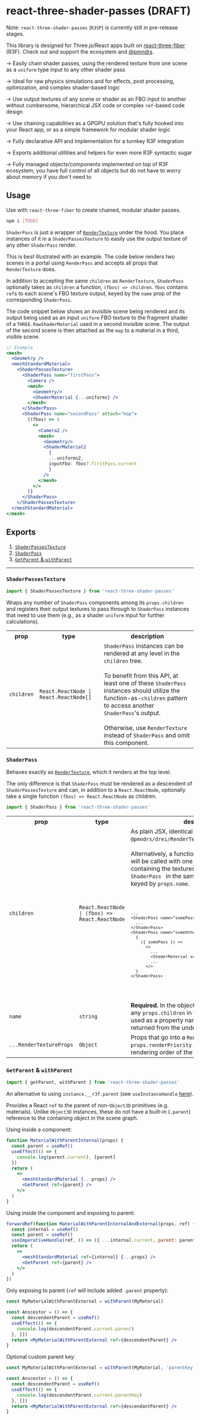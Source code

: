 # react-three-shader-passes (DRAFT)

Note: `react-three-shader-passes` (`R3SP`) is currently still in pre-release stages.

This library is designed for Three.js/React apps built on [react-three-fiber](https://docs.pmnd.rs/react-three-fiber/getting-started/introduction) (R3F). Check out and support the ecosystem and [@pmndrs](https://docs.pmnd.rs).

&rarr; Easily chain shader passes, using the rendered texture from one scene as a `uniform` type input to any other shader pass

&rarr; Ideal for raw physics simulations and for effects, post processing, optimization, and complex shader-based logic

&rarr; Use output textures of any scene or shader as an FBO input to another without cumbersome, hierarchical JSX code or complex `ref`-based code design

&rarr; Use chaining capabilities as a GPGPU solution that's fully hooked into your React app, or as a simple framework for modular shader logic

&rarr; Fully declarative API and implementation for a turnkey R3F integration

&rarr; Exports additional utilities and helpers for even more R3F syntactic sugar

&rarr; Fully managed objects/components implemented on top of R3F ecosystem; you have full control of all objects but do not have to worry about memory if you don't need to

## Usage

Use with `react-three-fiber` to create chained, modular shader passes.

```bash
npm i [TODO]
```

`ShaderPass` is just a wrapper of [`RenderTexture`](https://github.com/pmndrs/drei/?tab=readme-ov-file#rendertexture) under the hood. You place instances of it in a `ShaderPassesTexture` to easily use the output texture of any other `ShaderPass` render.

This is best illustrated with an example. The code below renders two scenes in a portal using `RenderPass` and accepts all props that `RenderTexture` does.

In addition to accepting the same `children` as `RenderTexture`, `ShaderPass` optionally takes as `children` a function, `(fbos) => children`. `fbos` contains `ref`s to each scene's FBO texture output, keyed by the `name` prop of the corresponding `ShaderPass`.

The code snippet below shows an invisible scene being rendered and its output being used as an input `uniform` FBO texture to the fragment shader of a `THREE.RawShaderMaterial` used in a second invisible scene. The output of the second scene is then attached as the `map` to a material in a third, visible scene.

```jsx
// Example
<mesh>
  <Geometry />
  <meshStandardMaterial>
    <ShaderPassesTexture>
      <ShaderPass name="firstPass">
        <Camera />
        <mesh>
          <Geometry/>
          <ShaderMaterial {...uniforms} />
        </mesh>
      </ShaderPass>
      <ShaderPass name="secondPass" attach="map">
        {(fbos) => (
          <>
            <Camera2 />
            <mesh>
              <Geometry/>
              <ShaderMaterial2
                {
                ...uniforms2,
                inputFbo: fbos?.firstPass.current
                }
              />
            </mesh>
          </>
        )}
      </ShaderPass>
    </ShaderPassesTexture>
  </meshStandardMaterial>
</mesh>
```

## Exports

1. [`ShaderPassesTexture`](#ShaderPassesTexture)
2. [`ShaderPass`](#ShaderPass)
3. [`GetParent` & `withParent`](#getParent)

<hr/>

### <a name="ShaderPassesTexture">**`ShaderPassesTexture`**</a>

```js
import { ShaderPassesTexture } from 'react-three-shader-passes'
```

Wraps any number of `ShaderPass` components among its `props.children` and registers their output textures to pass through to `ShaderPass` instances that need to use them (e.g., as a shader `uniform` input for further calculations).

<table>
  <tr>
    <th>prop</th>
    <th>type</th>
    <th>description</th>
  </tr>
  <tr>
    <td><code>children</code> </td>
    <td><code>React.ReactNode | React.ReactNode[]</code></td>
    <td><code>ShaderPass</code> instances can be rendered at any level in the <code>children</code>  tree.<br/><br/>
    To benefit from this API, at least one of these <code>ShaderPass</code> instances should utilize the function-as-<code>children</code> pattern to access another <code>ShaderPass</code>'s output. <br/><br/>
    Otherwise, use <code>RenderTexture</code> instead of <code>ShaderPass</code> and omit this component. 
    </td>
  </tr>
</table>

### <a name="ShaderPass">**`ShaderPass`**</a>

Behaves exactly as [`RenderTexture`](https://github.com/pmndrs/drei/?tab=readme-ov-file#rendertexture), which it renders at the top level.

The only difference is that `ShaderPass` must be rendered as a descendent of `ShaderPassesTexture` and can, in addition to a `React.ReactNode`, optionally take a single function `(fbos) => React.ReactNode` as children.

```js
import { ShaderPass } from 'react-three-shader-passes'
```

<table>
  <tr>
    <th>prop</th>
    <th>type</th>
    <th>description</th>
  </tr>
  <tr>
    <td><code>children</code> </td>
    <td><code>React.ReactNode | (fbos) => React.ReactNode</code></td>
    <td>As plain JSX, identical to <code>@pmndrs/drei/RenderTexture</code>'s <code>props.children</code>. <br/><br/> Alternatively, a function that returns the above. It will be called with one argument: an object containing the textures from any other <code>ShaderPass </code> in the same <code>ShaderPassesTexture</code>, keyed by <code>props.name</code>.
    <br/><br/>
    <code>
      <pre>
...
&lt;ShaderPass name="somePass">
  ...
&lt;/ShaderPass>
&lt;ShaderPass name="someOtherPass" />
  {
    ({ somePass }) => 
      &lt;>
        ...
        &lt;ShaderMaterial someUniform={somePass.current}/>
        ...
      &lt;/>
  }
&lt;/ShaderPass>
      </pre>
    </code>
  </tr>
  <tr>
    <td><code>name</code></td>
    <td><code>string</code></td>
    <td><strong>Required.</strong> In the object passed as argument to any <code>props.children</code> in function form, this will be used as a property name referencing the texture returned from the underlying <code>RenderTexture</code>
    </td>
  </tr>
  <tr>
    <td><code>...RenderTextureProps</code></td>
    <td><code>Object</code></td>
    <td>
    Props that go into a <code>RenderTexture</code>. E.g., setting <code>props.renderPriority</code> allows you to control the rendering order of the shader passes.
    </td>
  </tr>
</table>

### <a name="getParent">**`GetParent` & `withParent`**</a>

```js
import { getParent, withParent } from 'react-three-shader-passes'
```

An alternative to using `instance.__r3f.parent` (see `useInstanceHandle` [here](https://docs.pmnd.rs/react-three-fiber/api/additional-exports)).

Provides a React `ref` to the parent of non-`Object3D` primitives (e.g. materials). Unlike `Object3D` instances, these do not have a built-in (`.parent`) reference to the containing object in the scene graph.

Using inside a component:

```jsx
function MaterialWithParentInternal(props) {
  const parent = useRef()
  useEffect(() => {
    console.log(parent.current), [parent]
  })
  return (
    <>
      <meshStandardMaterial {...props} />
      <GetParent ref={parent} />
    </>
  )
}
```

Using inside the component and exposing to parent:

```jsx
forwardRef(function MaterialWithParentInternalAndExternal(props, ref) {
  const internal = useRef()
  const parent = useRef()
  useImperativeHandle(ref, () => ({ ...internal.current, parent: parent.current }))
  return (
    <>
      <meshStandardMaterial ref={internal} {...props} />
      <GetParent ref={parent} />
    </>
  )
})
```

Only exposing to parent (`ref` will include added `.parent` property):

```jsx
const MyMaterialWithParentExternal = withParent(MyMaterial)
```

```jsx
const Anscestor = () => {
  const descendentParent = useRef()
  useEffect(() => {
    console.log(descendentParent.current.parent)
  }, [])
  return <MyMaterialWithParentExternal ref={descendentParent} />
}
```

Optional custom parent key:

```jsx
const MyMaterialWithParentExternal = withParent(MyMaterial, 'parentKey')
```

```jsx
const Anscestor = () => {
  const descendentParent = useRef()
  useEffect(() => {
    console.log(descendentParent.current.parentKey)
  }, [])
  return <MyMaterialWithParentExternal ref={descendantParent} />
}
```
